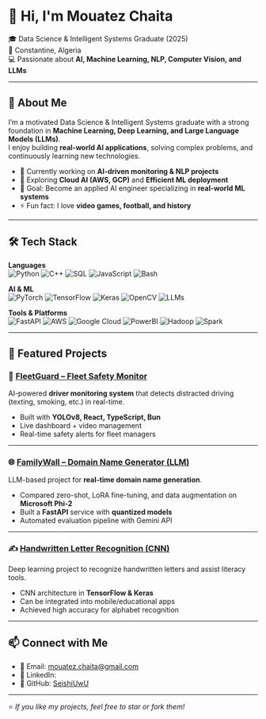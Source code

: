 # 👋 Hi, I'm Mouatez Chaita  

🎓 Data Science & Intelligent Systems Graduate (2025)  
📍 Constantine, Algeria  
💻 Passionate about **AI, Machine Learning, NLP, Computer Vision, and LLMs**  

---

## 🚀 About Me  
I’m a motivated Data Science & Intelligent Systems graduate with a strong foundation in **Machine Learning, Deep Learning, and Large Language Models (LLMs)**.  
I enjoy building **real-world AI applications**, solving complex problems, and continuously learning new technologies.  

- 🔭 Currently working on **AI-driven monitoring & NLP projects**  
- 🌱 Exploring **Cloud AI (AWS, GCP)** and **Efficient ML deployment**  
- 🎯 Goal: Become an applied AI engineer specializing in **real-world ML systems**  
- ⚡ Fun fact: I love **video games, football, and history**  

---

## 🛠 Tech Stack  

**Languages**  
![Python](https://img.shields.io/badge/Python-3.9-blue?logo=python)
![C++](https://img.shields.io/badge/C++-blue?logo=c%2b%2b)
![SQL](https://img.shields.io/badge/SQL-grey?logo=postgresql)
![JavaScript](https://img.shields.io/badge/JavaScript-yellow?logo=javascript)
![Bash](https://img.shields.io/badge/Bash-black?logo=gnu-bash)

**AI & ML**  
![PyTorch](https://img.shields.io/badge/PyTorch-red?logo=pytorch)
![TensorFlow](https://img.shields.io/badge/TensorFlow-orange?logo=tensorflow)
![Keras](https://img.shields.io/badge/Keras-red?logo=keras)
![OpenCV](https://img.shields.io/badge/OpenCV-blue?logo=opencv)
![LLMs](https://img.shields.io/badge/LLMs-NLP-brightgreen)

**Tools & Platforms**  
![FastAPI](https://img.shields.io/badge/FastAPI-teal?logo=fastapi)
![AWS](https://img.shields.io/badge/AWS-orange?logo=amazon-aws)
![Google Cloud](https://img.shields.io/badge/GCP-blue?logo=google-cloud)
![PowerBI](https://img.shields.io/badge/PowerBI-yellow?logo=powerbi)
![Hadoop](https://img.shields.io/badge/Hadoop-yellow?logo=apache-hadoop)
![Spark](https://img.shields.io/badge/Spark-orange?logo=apache-spark)

---

## 📌 Featured Projects  

### 🚗 [FleetGuard – Fleet Safety Monitor](https://github.com/SeishiUwU/FleetGuard)  
AI-powered **driver monitoring system** that detects distracted driving (texting, smoking, etc.) in real-time.  
- Built with **YOLOv8, React, TypeScript, Bun**  
- Live dashboard + video management  
- Real-time safety alerts for fleet managers  

---

### 🌐 [FamilyWall – Domain Name Generator (LLM)](https://github.com/SeishiUwU/domain-gen-llm)  
LLM-based project for **real-time domain name generation**.  
- Compared zero-shot, LoRA fine-tuning, and data augmentation on **Microsoft Phi-2**  
- Built a **FastAPI** service with **quantized models**  
- Automated evaluation pipeline with Gemini API  

---

### ✍️ [Handwritten Letter Recognition (CNN)](https://github.com/SeishiUwU/handwritten-letter-cnn)  
Deep learning project to recognize handwritten letters and assist literacy tools.  
- CNN architecture in **TensorFlow & Keras**  
- Can be integrated into mobile/educational apps  
- Achieved high accuracy for alphabet recognition  

---

## 📫 Connect with Me  

- 📧 Email: [mouatez.chaita@gmail.com](mailto:mouatez.chaita@gmail.com)  
- 💼 LinkedIn: [](https://www.linkedin.com/in/mouatez-chaita-96032a312)  
- 🐙 GitHub: [SeishiUwU](https://github.com/SeishiUwU)  

---

⭐️ *If you like my projects, feel free to star or fork them!*  
